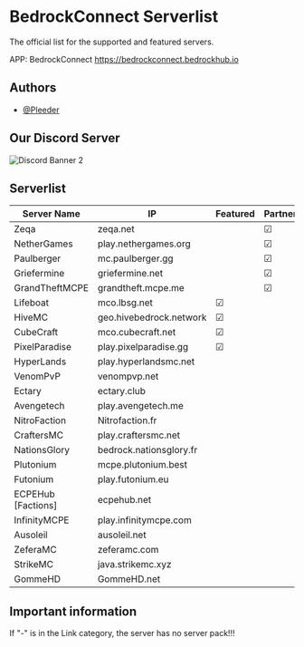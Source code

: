 # BedrockConnect Serverlist

The official list for the supported and featured servers.

APP: BedrockConnect 
https://bedrockconnect.bedrockhub.io


## Authors

- [@Pleeder](https://www.github.com/davidxdgm)


## Our Discord Server
![Discord Banner 2](https://discordapp.com/api/guilds/880891245306740807/widget.png?style=banner2)


## Serverlist

| Server Name        | IP                      | Featured  | Partner |Link (Serverpack) |
|--------------------|-------------------------|-----------|---------|------------------------------------|
| Zeqa               | zeqa.net                |           | &#9745; | https://pack.bedrockhub.io/zeqa
| NetherGames        | play.nethergames.org    |           | &#9745; | https://pack.bedrockhub.io/nethergames
| Paulberger         | mc.paulberger.gg        |           | &#9745; | https://pack.bedrockhub.io/paulberger
| Griefermine        | griefermine.net         |           | &#9745; | https://pack.bedrockhub.io/griefermine
| GrandTheftMCPE     | grandtheft.mcpe.me      |           | &#9745; | https://pack.bedrockhub.io/grandtheftmcpe
| Lifeboat           | mco.lbsg.net            | &#9745;   |         | https://pack.bedrockhub.io/lbsg
| HiveMC             | geo.hivebedrock.network | &#9745;   |         | https://pack.bedrockhub.io/hivemc
| CubeCraft          | mco.cubecraft.net       | &#9745;   |         | https://pack.bedrockhub.io/cubecraft
| PixelParadise      | play.pixelparadise.gg   | &#9745;   |         | https://pack.bedrockhub.io/pixelparadise
| HyperLands         | play.hyperlandsmc.net   |           |         | https://pack.bedrockhub.io/hyperlands
| VenomPvP           | venompvp.net            |           |         | https://pack.bedrockhub.io/venompvp
| Ectary             | ectary.club             |           |         | https://pack.bedrockhub.io/ectary
| Avengetech         | play.avengetech.me      |           |         | https://pack.bedrockhub.io/avengetech
| NitroFaction       | Nitrofaction.fr         |           |         | https://pack.bedrockhub.io/nitrofaction
| CraftersMC         | play.craftersmc.net     |           |         | https://pack.bedrockhub.io/craftersmc
| NationsGlory       | bedrock.nationsglory.fr |           |         | https://pack.bedrockhub.io/NationsGlory
| Plutonium          | mcpe.plutonium.best     |           |         | https://pack.bedrockhub.io/plutonium
| Futonium           | play.futonium.eu        |           |         | https://pack.bedrockhub.io/futonium
| ECPEHub [Factions] | ecpehub.net             |           |         | https://pack.bedrockhub.io/ecpehub-factions
| InfinityMCPE       | play.infinitymcpe.com   |           |         | https://pack.bedrockhub.io/infinitymcpe
| Ausoleil           | ausoleil.net            |           |         | https://pack.bedrockhub.io/ausoleil
| ZeferaMC           | zeferamc.com            |           |         | https://pack.bedrockhub.io/zeferamc
| StrikeMC           | java.strikemc.xyz       |           |         | https://pack.bedrockhub.io/strikemc
| GommeHD            | GommeHD.net             |           |         | https://pack.bedrockhub.io/gommehd




## Important information

If "-" is in the Link category, the server has no server pack!!!

